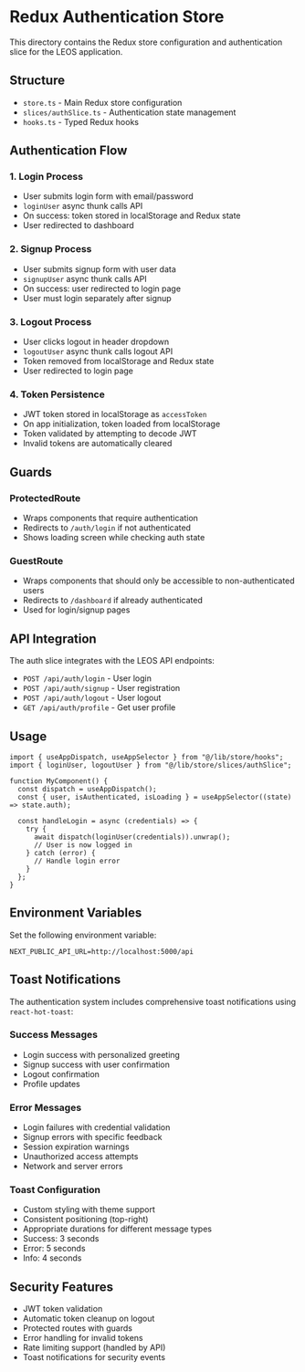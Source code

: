 # Redux Authentication Store

This directory contains the Redux store configuration and authentication slice for the LEOS application.

## Structure

- `store.ts` - Main Redux store configuration
- `slices/authSlice.ts` - Authentication state management
- `hooks.ts` - Typed Redux hooks

## Authentication Flow

### 1. Login Process

- User submits login form with email/password
- `loginUser` async thunk calls API
- On success: token stored in localStorage and Redux state
- User redirected to dashboard

### 2. Signup Process

- User submits signup form with user data
- `signupUser` async thunk calls API
- On success: user redirected to login page
- User must login separately after signup

### 3. Logout Process

- User clicks logout in header dropdown
- `logoutUser` async thunk calls logout API
- Token removed from localStorage and Redux state
- User redirected to login page

### 4. Token Persistence

- JWT token stored in localStorage as `accessToken`
- On app initialization, token loaded from localStorage
- Token validated by attempting to decode JWT
- Invalid tokens are automatically cleared

## Guards

### ProtectedRoute

- Wraps components that require authentication
- Redirects to `/auth/login` if not authenticated
- Shows loading screen while checking auth state

### GuestRoute

- Wraps components that should only be accessible to non-authenticated users
- Redirects to `/dashboard` if already authenticated
- Used for login/signup pages

## API Integration

The auth slice integrates with the LEOS API endpoints:

- `POST /api/auth/login` - User login
- `POST /api/auth/signup` - User registration
- `POST /api/auth/logout` - User logout
- `GET /api/auth/profile` - Get user profile

## Usage

```tsx
import { useAppDispatch, useAppSelector } from "@/lib/store/hooks";
import { loginUser, logoutUser } from "@/lib/store/slices/authSlice";

function MyComponent() {
  const dispatch = useAppDispatch();
  const { user, isAuthenticated, isLoading } = useAppSelector((state) => state.auth);

  const handleLogin = async (credentials) => {
    try {
      await dispatch(loginUser(credentials)).unwrap();
      // User is now logged in
    } catch (error) {
      // Handle login error
    }
  };
}
```

## Environment Variables

Set the following environment variable:

```env
NEXT_PUBLIC_API_URL=http://localhost:5000/api
```

## Toast Notifications

The authentication system includes comprehensive toast notifications using `react-hot-toast`:

### Success Messages

- Login success with personalized greeting
- Signup success with user confirmation
- Logout confirmation
- Profile updates

### Error Messages

- Login failures with credential validation
- Signup errors with specific feedback
- Session expiration warnings
- Unauthorized access attempts
- Network and server errors

### Toast Configuration

- Custom styling with theme support
- Consistent positioning (top-right)
- Appropriate durations for different message types
- Success: 3 seconds
- Error: 5 seconds
- Info: 4 seconds

## Security Features

- JWT token validation
- Automatic token cleanup on logout
- Protected routes with guards
- Error handling for invalid tokens
- Rate limiting support (handled by API)
- Toast notifications for security events
